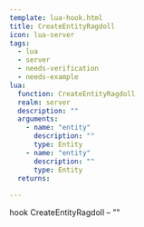 ```yaml
---
template: lua-hook.html
title: CreateEntityRagdoll
icon: lua-server
tags:
  - lua
  - server
  - needs-verification
  - needs-example
lua:
  function: CreateEntityRagdoll
  realm: server
  description: ""
  arguments:
    - name: "entity"
      description: ""
      type: Entity
    - name: "entity"
      description: ""
      type: Entity
  returns:
    
---
```


<div class="lua__search__keywords">
hook CreateEntityRagdoll &#x2013; ""
</div>
